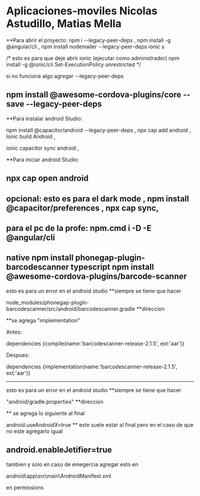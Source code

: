 # Aplicaciones-moviles Nicolas Astudillo, Matias Mella
**Para abrir el proyecto:
npm i --legacy-peer-deps ,
npm install -g @angular/cli ,
npm install nodemailer --legacy-peer-deps
ionic s

/*   esto es para que deje abrir ionic (ejecutar como administrador)
npm install -g @ionic/cli
Set-ExecutionPolicy unrestricted   */


si no funciona algo agregar --legacy-peer-deps

npm install @awesome-cordova-plugins/core --save --legacy-peer-deps
--------------------------------------------------------
**Para instalar android Studio:

npm install @capacitor/android --legacy-peer-deps ,
npx cap add android  ,
Ionic build Android ,

ionic capacitor sync android ,

**Para iniciar android Studio:

npx cap open android 
----------------------------------------------------------
opcional:
esto es para el dark mode ,
npm install @capacitor/preferences ,
npx cap sync,
----------------------------------------------------------

para el pc de la profe:
npm.cmd i -D -E @angular/cli
----------------------------------------------------------
native
npm install phonegap-plugin-barcodescanner
typescript
npm install @awesome-cordova-plugins/barcode-scanner
----------------------------------------------------------
esto es para un error en el android studio **siempre se tiene que hacer

node_modules/phonegap-plugin-barcodescanner/src/android/barcodescanner.gradle **direccion

**se agrega "implementation"

Antes:

dependencies {compile(name:'barcodescanner-release-2.1.5', ext:'aar')}

Despues:

dependencies {implementation(name:'barcodescanner-release-2.1.5', ext:'aar')}

----------------------------------------------------------
esto es para un error en el android studio **siempre se tiene que hacer

"android/gradle.properties" **direccion

** se agrega lo siguiente al final

android.useAndroidX=true ** este suele estar al final pero en el caso de que no este agregarlo igual

android.enableJetifier=true
----------------------------------------------------------

tambien y solo en caso de emegercia agregar esto en 

  android\app\src\main\AndroidManifest.xml

en permissions

<uses-permission android:name="android.permission.READ_MEDIA_IMAGES"/>
<uses-permission android:name="android.permission.READ_EXTERNAL_STORAGE"/>
<uses-permission android:name="android.permission.WRITE_EXTERNAL_STORAGE" />
